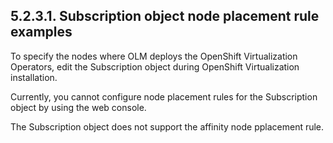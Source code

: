 ## 5.2.3.1. Subscription object node placement rule examples

To specify the nodes where OLM deploys the OpenShift Virtualization Operators, edit the Subscription object during OpenShift Virtualization installation.

Currently, you cannot configure node placement rules for the Subscription object by using the web console.

The Subscription object does not support the affinity node pplacement rule.


